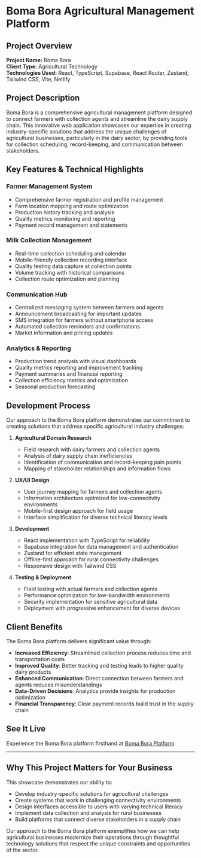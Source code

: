 # Boma Bora Agricultural Management Platform

## Project Overview

**Project Name:** Boma Bora  
**Client Type:** Agricultural Technology  
**Technologies Used:** React, TypeScript, Supabase, React Router, Zustand, Tailwind CSS, Vite, Netlify

## Project Description

Boma Bora is a comprehensive agricultural management platform designed to connect farmers with collection agents and streamline the dairy supply chain. This innovative web application showcases our expertise in creating industry-specific solutions that address the unique challenges of agricultural businesses, particularly in the dairy sector, by providing tools for collection scheduling, record-keeping, and communication between stakeholders.

## Key Features & Technical Highlights

### Farmer Management System
- Comprehensive farmer registration and profile management
- Farm location mapping and route optimization
- Production history tracking and analysis
- Quality metrics monitoring and reporting
- Payment record management and statements

### Milk Collection Management
- Real-time collection scheduling and calendar
- Mobile-friendly collection recording interface
- Quality testing data capture at collection points
- Volume tracking with historical comparisons
- Collection route optimization and planning

### Communication Hub
- Centralized messaging system between farmers and agents
- Announcement broadcasting for important updates
- SMS integration for farmers without smartphone access
- Automated collection reminders and confirmations
- Market information and pricing updates

### Analytics & Reporting
- Production trend analysis with visual dashboards
- Quality metrics reporting and improvement tracking
- Payment summaries and financial reporting
- Collection efficiency metrics and optimization
- Seasonal production forecasting

## Development Process

Our approach to the Boma Bora platform demonstrates our commitment to creating solutions that address specific agricultural industry challenges:

1. **Agricultural Domain Research**
   - Field research with dairy farmers and collection agents
   - Analysis of dairy supply chain inefficiencies
   - Identification of communication and record-keeping pain points
   - Mapping of stakeholder relationships and information flows

2. **UX/UI Design**
   - User journey mapping for farmers and collection agents
   - Information architecture optimized for low-connectivity environments
   - Mobile-first design approach for field usage
   - Interface simplification for diverse technical literacy levels

3. **Development**
   - React implementation with TypeScript for reliability
   - Supabase integration for data management and authentication
   - Zustand for efficient state management
   - Offline-first approach for rural connectivity challenges
   - Responsive design with Tailwind CSS

4. **Testing & Deployment**
   - Field testing with actual farmers and collection agents
   - Performance optimization for low-bandwidth environments
   - Security implementation for sensitive agricultural data
   - Deployment with progressive enhancement for diverse devices

## Client Benefits

The Boma Bora platform delivers significant value through:

- **Increased Efficiency**: Streamlined collection process reduces time and transportation costs
- **Improved Quality**: Better tracking and testing leads to higher quality dairy products
- **Enhanced Communication**: Direct connection between farmers and agents reduces misunderstandings
- **Data-Driven Decisions**: Analytics provide insights for production optimization
- **Financial Transparency**: Clear payment records build trust in the supply chain

## See It Live

Experience the Boma Bora platform firsthand at [Boma Bora Platform](https://boma-bora.netlify.app/)

---

## Why This Project Matters for Your Business

This showcase demonstrates our ability to:
- Develop industry-specific solutions for agricultural challenges
- Create systems that work in challenging connectivity environments
- Design interfaces accessible to users with varying technical literacy
- Implement data collection and analysis for rural businesses
- Build platforms that connect diverse stakeholders in a supply chain

Our approach to the Boma Bora platform exemplifies how we can help agricultural businesses modernize their operations through thoughtful technology solutions that respect the unique constraints and opportunities of the sector.
